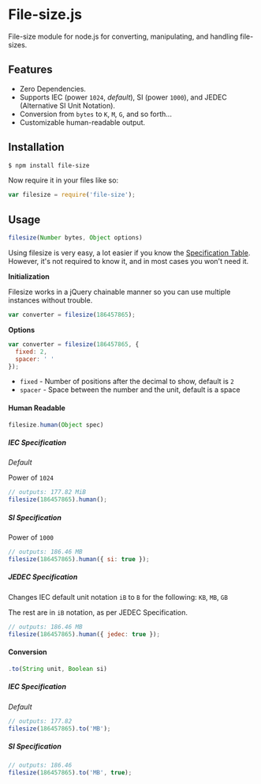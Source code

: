 # File-size.js

File-size module for node.js for converting, manipulating, and handling file-sizes.


## Features

- Zero Dependencies.
- Supports IEC (power `1024`, _default_), SI (power `1000`), and JEDEC (Alternative SI Unit Notation).
- Conversion from `bytes` to `K`, `M`, `G`, and so forth...
- Customizable human-readable output.

## Installation

```bash
$ npm install file-size
```

Now require it in your files like so:

```javascript
var filesize = require('file-size');
```

## Usage

```javascript
filesize(Number bytes, Object options)
```

Using filesize is very easy, a lot easier if you know the [Specification Table](http://en.wikipedia.org/wiki/Template:Quantities_of_bytes). However,
it's not required to know it, and in most cases you won't need it.


**Initialization**

Filesize works in a jQuery chainable manner so you can use multiple instances without trouble.

```javascript
var converter = filesize(186457865);
```

**Options**

```javascript
var converter = filesize(186457865, {
  fixed: 2,
  spacer: ' '
});
```

- `fixed` - Number of positions after the decimal to show, default is `2`
- `spacer` - Space between the number and the unit, default is a space ` `

#### Human Readable 

```javascript
filesize.human(Object spec)
```

##### IEC Specification

*Default*

Power of `1024`

```javascript
// outputs: 177.82 MiB
filesize(186457865).human();
```

##### SI Specification

Power of `1000`

```javascript
// outputs: 186.46 MB
filesize(186457865).human({ si: true });
```

##### JEDEC Specification

Changes IEC default unit notation `iB` to `B` for the following: `KB`, `MB`, `GB`

The rest are in `iB` notation, as per JEDEC Specification.

```javascript
// outputs: 186.46 MB
filesize(186457865).human({ jedec: true });
```

#### Conversion 

```javascript
.to(String unit, Boolean si)
```

##### IEC Specification

*Default*

```javascript
// outputs: 177.82
filesize(186457865).to('MB');
```

##### SI Specification

```javascript
// outputs: 186.46
filesize(186457865).to('MB', true);
```